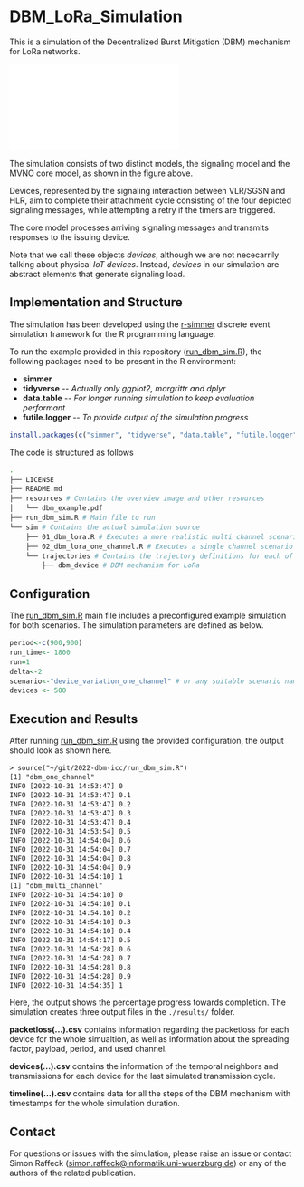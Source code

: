 # DBM_LoRa_Simulation

This is a simulation of the Decentralized Burst Mitigation (DBM) mechanism for LoRa networks.

![Schematic representation of the DBM algorithm](resources/dbm_example.pdf)

The simulation consists of two distinct models, the signaling model and the MVNO core model, as shown in the figure above.

Devices, represented by the signaling interaction between VLR/SGSN and HLR, aim to complete their attachment cycle consisting of the four depicted signaling messages, while attempting a retry if the timers are triggered.

The core model processes arriving signaling messages and transmits responses to the issuing device.

Note that we call these objects _devices_, although we are not nececarrily talking about physical _IoT devices_. Instead, _devices_ in our simulation are abstract elements that generate signaling load.

## Implementation and Structure

The simulation has been developed using the [r-simmer](https://r-simmer.org/) discrete event simulation framework for the R programming language.

To run the example provided in this repository ([run_dbm_sim.R](run_dbm_sim.R)), the following packages need to be present in the R environment:

- **simmer**
- **tidyverse** -- *Actually only ggplot2, margrittr and dplyr*
- **data.table** -- *For longer running simulation to keep evaluation performant*
- **futile.logger** -- *To provide output of the simulation progress*

```R
install.packages(c("simmer", "tidyverse", "data.table", "futile.logger"))
```
The code is structured as follows

```bash
.
├── LICENSE
├── README.md
├── resources # Contains the overview image and other resources
│   └── dbm_example.pdf
├── run_dbm_sim.R # Main file to run
└── sim # Contains the actual simulation source
    ├── 01_dbm_lora.R # Executes a more realistic multi channel scenario
    ├── 02_dbm_lora_one_channel.R # Executes a single channel scenario
    └── trajectories # Contains the trajectory definitions for each of the different mechanisms
        ├── dbm_device # DBM mechanism for LoRa
```

## Configuration

The [run_dbm_sim.R](run_dbm_sim.R) main file includes a preconfigured example simulation for both scenarios.
The simulation parameters are defined as below.

```R
period<-c(900,900)
run_time<- 1800
run=1
delta<-2
scenario<-"device_variation_one_channel" # or any suitable scenario name
devices <- 500
```

## Execution and Results

After running [run_dbm_sim.R](run_dbm_sim.R) using the provided configuration, the output should look as shown here.

```
> source("~/git/2022-dbm-icc/run_dbm_sim.R")
[1] "dbm_one_channel"
INFO [2022-10-31 14:53:47] 0
INFO [2022-10-31 14:53:47] 0.1
INFO [2022-10-31 14:53:47] 0.2
INFO [2022-10-31 14:53:47] 0.3
INFO [2022-10-31 14:53:47] 0.4
INFO [2022-10-31 14:53:54] 0.5
INFO [2022-10-31 14:54:04] 0.6
INFO [2022-10-31 14:54:04] 0.7
INFO [2022-10-31 14:54:04] 0.8
INFO [2022-10-31 14:54:04] 0.9
INFO [2022-10-31 14:54:10] 1
[1] "dbm_multi_channel"
INFO [2022-10-31 14:54:10] 0
INFO [2022-10-31 14:54:10] 0.1
INFO [2022-10-31 14:54:10] 0.2
INFO [2022-10-31 14:54:10] 0.3
INFO [2022-10-31 14:54:10] 0.4
INFO [2022-10-31 14:54:17] 0.5
INFO [2022-10-31 14:54:28] 0.6
INFO [2022-10-31 14:54:28] 0.7
INFO [2022-10-31 14:54:28] 0.8
INFO [2022-10-31 14:54:28] 0.9
INFO [2022-10-31 14:54:35] 1
```

Here, the output shows the percentage progress towards completion. The simulation creates three output files in the `./results/` folder.

**packetloss(...).csv** contains information regarding the packetloss for each device for the whole simualtion, as well as information about the spreading factor, payload, period, and used channel.

**devices(...).csv** contains the information of the temporal neighbors and transmissions for each device for the last simulated transmission cycle.

**timeline(...).csv** contains data for all the steps of the DBM mechanism with timestamps for the whole simulation duration.
## Contact

For questions or issues with the simulation, please raise an issue or contact 
Simon Raffeck (simon.raffeck@informatik.uni-wuerzburg.de) or any of the authors of the related publication.
